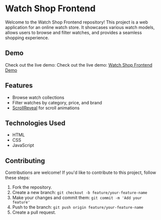 # Watch Shop Frontend

Welcome to the Watch Shop Frontend repository! This project is a web application for an online watch store. It showcases various watch models, allows users to browse and filter watches, and provides a seamless shopping experience.

## Demo

Check out the live demo: Check out the live demo: [Watch Shop Frontend Demo](https://ashvinupadhyay1132.github.io/Watch-Shop-Frontend/)

## Features

- Browse watch collections
- Filter watches by category, price, and brand
- [ScrollReveal](https://scrollrevealjs.org/) for scroll animations

## Technologies Used

- HTML
- CSS
- JavaScript

## Contributing

Contributions are welcome! If you'd like to contribute to this project, follow these steps:

1. Fork the repository.
2. Create a new branch: `git checkout -b feature/your-feature-name`
3. Make your changes and commit them: `git commit -m 'Add your feature'`
4. Push to the branch: `git push origin feature/your-feature-name`
5. Create a pull request.

